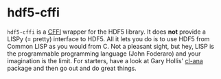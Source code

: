 hdf5-cffi
=========

`hdf5-cffi` is a [CFFI](http://common-lisp.net/project/cffi/) wrapper for the HDF5 library. It does **not** provide a LISPy (= pretty) interface to HDF5. All it lets you do is to use HDF5 from Common LISP as you would from C. Not a pleasant sight, but hey, LISP is the programmable programming language (John Foderaro) and your imagination is the limit. For starters, have a look at Gary Hollis' [cl-ana](https://github.com/ghollisjr/cl-ana) package and then go out and do great things.   
